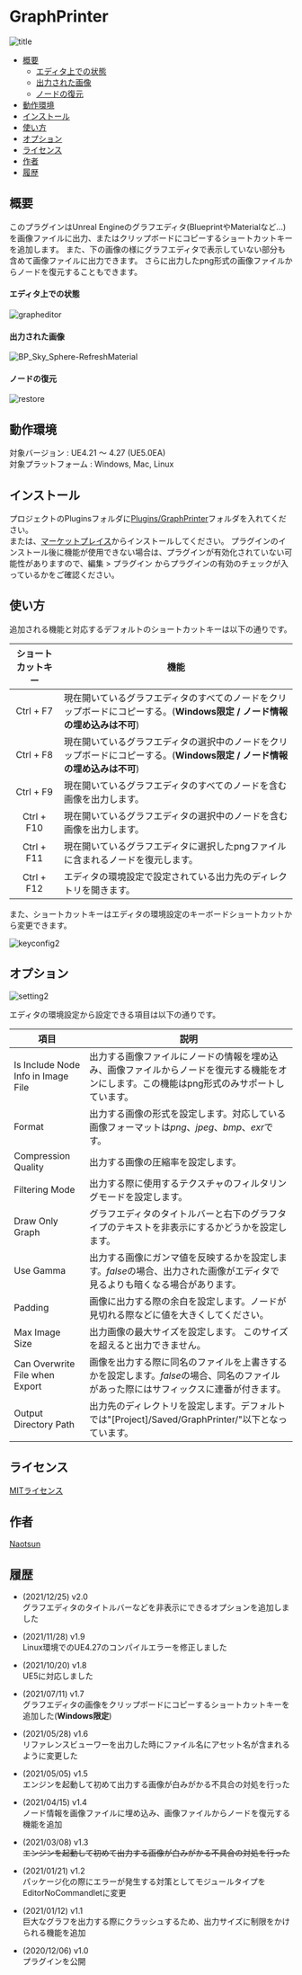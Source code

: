 # GraphPrinter

![title](https://user-images.githubusercontent.com/51815450/101246117-93b7aa00-3754-11eb-811c-da38fbbd5b64.PNG)

<!--ts-->
   * [概要](#概要)
      * [エディタ上での状態](#エディタ上での状態)
      * [出力された画像](#出力された画像)
      * [ノードの復元](#ノードの復元)
   * [動作環境](#動作環境)
   * [インストール](#インストール)
   * [使い方](#使い方)
   * [オプション](#オプション)
   * [ライセンス](#ライセンス)
   * [作者](#作者)
   * [履歴](#履歴)
<!--te-->

## 概要

このプラグインはUnreal Engineのグラフエディタ(BlueprintやMaterialなど...)を画像ファイルに出力、またはクリップボードにコピーするショートカットキーを追加します。
また、下の画像の様にグラフエディタで表示していない部分も含めて画像ファイルに出力できます。
さらに出力したpng形式の画像ファイルからノードを復元することもできます。  

#### エディタ上での状態  
![grapheditor](https://user-images.githubusercontent.com/51815450/101246223-50117000-3755-11eb-8966-5da5124d420e.PNG)

#### 出力された画像  
![BP_Sky_Sphere-RefreshMaterial](https://user-images.githubusercontent.com/51815450/114880820-60d99d00-9e3d-11eb-92b6-e7ef5b6f4cc3.png)

#### ノードの復元  
![restore](https://user-images.githubusercontent.com/51815450/114888626-61c1fd00-9e44-11eb-96e8-602753fa40bd.gif)

## 動作環境

対象バージョン : UE4.21 ～ 4.27 (UE5.0EA)  
対象プラットフォーム : Windows, Mac, Linux 

## インストール

プロジェクトのPluginsフォルダに[Plugins/GraphPrinter](https://github.com/Naotsun19B/GraphPrinter)フォルダを入れてください。  
または、[マーケットプレイス](https://www.unrealengine.com/marketplace/en/product/graph-printer)からインストールしてください。
プラグインのインストール後に機能が使用できない場合は、プラグインが有効化されていない可能性がありますので、編集 > プラグイン からプラグインの有効のチェックが入っているかをご確認ください。  

## 使い方

追加される機能と対応するデフォルトのショートカットキーは以下の通りです。

|**ショートカットキー**|**機能**|
|:---:|---|
|Ctrl + F7|現在開いているグラフエディタのすべてのノードをクリップボードにコピーする。(**Windows限定 / ノード情報の埋め込みは不可**)|
|Ctrl + F8|現在開いているグラフエディタの選択中のノードをクリップボードにコピーする。(**Windows限定 / ノード情報の埋め込みは不可**)|
|Ctrl + F9|現在開いているグラフエディタのすべてのノードを含む画像を出力します。|
|Ctrl + F10|現在開いているグラフエディタの選択中のノードを含む画像を出力します。|
|Ctrl + F11|現在開いているグラフエディタに選択したpngファイルに含まれるノードを復元します。|
|Ctrl + F12|エディタの環境設定で設定されている出力先のディレクトリを開きます。|

また、ショートカットキーはエディタの環境設定のキーボードショートカットから変更できます。

![keyconfig2](https://user-images.githubusercontent.com/51815450/114881766-43f19980-9e3e-11eb-9e71-da65bdfa5dbb.PNG)

## オプション

![setting2](https://user-images.githubusercontent.com/51815450/114881742-3d632200-9e3e-11eb-8bab-5db67665dee5.PNG)

エディタの環境設定から設定できる項目は以下の通りです。

|**項目**|**説明**|
|---|---|
|Is Include Node Info in Image File|出力する画像ファイルにノードの情報を埋め込み、画像ファイルからノードを復元する機能をオンにします。この機能はpng形式のみサポートしています。|
|Format|出力する画像の形式を設定します。対応している画像フォーマットは*png*、*jpeg*、*bmp*、*exr*です。|
|Compression Quality|出力する画像の圧縮率を設定します。|
|Filtering Mode|出力する際に使用するテクスチャのフィルタリングモードを設定します。|
|Draw Only Graph|グラフエディタのタイトルバーと右下のグラフタイプのテキストを非表示にするかどうかを設定します。|
|Use Gamma|出力する画像にガンマ値を反映するかを設定します。*false*の場合、出力された画像がエディタで見るよりも暗くなる場合があります。|
|Padding|画像に出力する際の余白を設定します。ノードが見切れる際などに値を大きくしてください。|
|Max Image Size|出力画像の最大サイズを設定します。 このサイズを超えると出力できません。|
|Can Overwrite File when Export|画像を出力する際に同名のファイルを上書きするかを設定します。*false*の場合、同名のファイルがあった際にはサフィックスに連番が付きます。|
|Output Directory Path|出力先のディレクトリを設定します。デフォルトでは"[Project]/Saved/GraphPrinter/"以下となっています。|

## ライセンス

[MITライセンス](https://ja.wikipedia.org/wiki/MIT_License)

## 作者

[Naotsun](https://twitter.com/Naotsun_UE)

## 履歴

- (2021/12/25) v2.0   
  グラフエディタのタイトルバーなどを非表示にできるオプションを追加しました

- (2021/11/28) v1.9   
  Linux環境でのUE4.27のコンパイルエラーを修正しました

- (2021/10/20) v1.8   
  UE5に対応しました  

- (2021/07/11) v1.7   
  グラフエディタの画像をクリップボードにコピーするショートカットキーを追加した(**Windows限定**)  

- (2021/05/28) v1.6   
  リファレンスビューワーを出力した時にファイル名にアセット名が含まれるように変更した  

- (2021/05/05) v1.5   
  エンジンを起動して初めて出力する画像が白みがかる不具合の対処を行った  

- (2021/04/15) v1.4   
  ノード情報を画像ファイルに埋め込み、画像ファイルからノードを復元する機能を追加  

- (2021/03/08) v1.3   
  ~~エンジンを起動して初めて出力する画像が白みがかる不具合の対処を行った~~

- (2021/01/21) v1.2   
  パッケージ化の際にエラーが発生する対策としてモジュールタイプをEditorNoCommandletに変更

- (2021/01/12) v1.1  
  巨大なグラフを出力する際にクラッシュするため、出力サイズに制限をかけられる機能を追加

- (2020/12/06) v1.0   
  プラグインを公開
